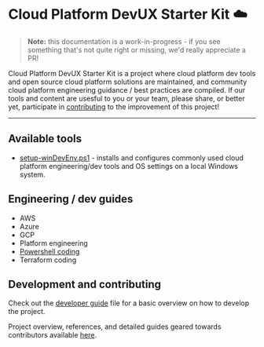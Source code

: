 # Cloud Platform DevUX Starter Kit ☁️

> **Note:** this documentation is a work-in-progress - if you see something that's not quite right or missing, we'd really appreciate a PR!

Cloud Platform DevUX Starter Kit is a project where cloud platform dev tools and open source cloud platform solutions are maintained, and community cloud platform engineering guidance / best practices are compiled.  If our tools and content are usesful to you or your team, please share, or better yet, participate in [contributing](#development-and-contributing) to the improvement of this project!

---

## Available tools

* [setup-winDevEnv.ps1](/scripts/README.md) - installs and configures commonly used cloud platform engineering/dev tools and OS settings on a local Windows system. 

## Engineering / dev guides

* AWS
* Azure
* GCP
* Platform engineering
* [Powershell coding](/docs/guide-powershell.md)
* Terraform coding

## Development and contributing

Check out the [developer guide](docs/guide-development.md) file for a basic overview on how to develop the project.  

Project overview, references, and detailed guides geared towards contributors available [here](CONTRIBUTING.md).
